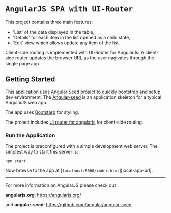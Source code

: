 # `AngularJS SPA with UI-Router`

This project contains three main features:

- 'List' of the data displayed in the table,
- 'Details' for each item in the list opened as a child state,
- 'Edit' view which allows update any item of the list.

Client-side routing is implemented with UI-Router for AngularJs:
A client-side router updates the browser URL as the user nagivates through the single page app.



## Getting Started

This application uses Angular Seed project to quickly bootstrap and setup dev environment. The [Angular-seed](https://github.com/angular/angular-seed.git) is an application skeleton for a typical AngularJS web app.

The app uses [Bootstarp](https://getbootstrap.com/docs/4.3/getting-started/download/) for styling.

The project includes [Ui router for angularjs](https://ui-router.github.io/ng1/) for client-side routing.



### Run the Application

The project is preconfigured with a simple development web server. The simplest way to start
this server is:

```
npm start
```

Now browse to the app at [`localhost:8000/index.html`][local-app-url].



-------------

For more information on AngularJS please check out

**angularjs.org**: https://angularjs.org/

and **angular-seed**: https://github.com/angular/angular-seed

